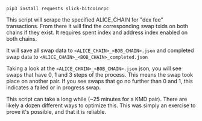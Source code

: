 `pip3 install requests slick-bitcoinrpc`


This script will scrape the specified ALICE_CHAIN for "dex fee" transactions. From there it will find the corresponding swap txids on both chains if they exist. It requires spent index and address index enabled on both chains. 

It will save all swap data to `<ALICE_CHAIN>_<BOB_CHAIN>.json` and completed swap data to `<ALICE_CHAIN>_<BOB_CHAIN>_completed.json`

Taking a look at the `<ALICE_CHAIN>_<BOB_CHAIN>.json` json, you will see swaps that have 0, 1 and 3 steps of the process. This means the swap took place on another pair. 
If you see swaps that go no further than 0 and 1, this indicates a failed or in progress swap. 

This script can take a long while (~25 minutes for a KMD pair). There are likely a dozen different ways to optimize this. This was simply an exercise to prove it's possible, and that it is reliable. 
